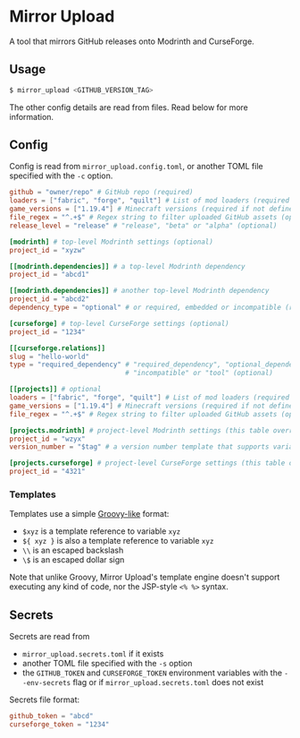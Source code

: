 # Mirror Upload

A tool that mirrors GitHub releases onto Modrinth and CurseForge.

## Usage

```sh
$ mirror_upload <GITHUB_VERSION_TAG>
```

The other config details are read from files. Read below for more information.

## Config

Config is read from `mirror_upload.config.toml`, or another TOML file specified with the `-c` option.

```toml
github = "owner/repo" # GitHub repo (required)
loaders = ["fabric", "forge", "quilt"] # List of mod loaders (required if not defined for individual projects)
game_versions = ["1.19.4"] # Minecraft versions (required if not defined for individual projects)
file_regex = "^.+$" # Regex string to filter uploaded GitHub assets (optional)
release_level = "release" # "release", "beta" or "alpha" (optional)

[modrinth] # top-level Modrinth settings (optional)
project_id = "xyzw"

[[modrinth.dependencies]] # a top-level Modrinth dependency
project_id = "abcd1"

[[modrinth.dependencies]] # another top-level Modrinth dependency
project_id = "abcd2"
dependency_type = "optional" # or required, embedded or incompatible (required is the default)

[curseforge] # top-level CurseForge settings (optional)
project_id = "1234"

[[curseforge.relations]]
slug = "hello-world"
type = "required_dependency" # "required_dependency", "optional_dependency", "embedded_library",
                             # "incompatible" or "tool" (optional)

[[projects]] # optional
loaders = ["fabric", "forge", "quilt"] # List of mod loaders (required if not defined at top level)
game_versions = ["1.19.4"] # Minecraft versions (required if not defined at top level)
file_regex = "^.+$" # Regex string to filter uploaded GitHub assets (optional)

[projects.modrinth] # project-level Modrinth settings (this table overrides the top-level settings if present)
project_id = "wzyx"
version_number = "$tag" # a version number template that supports variable $tag = git version tag (optional)

[projects.curseforge] # project-level CurseForge settings (this table overrides the top-level settings if present)
project_id = "4321"
```

### Templates

Templates use a simple [Groovy-like](http://groovy-lang.org/templating.html) format:
- `$xyz` is a template reference to variable `xyz`
- `${ xyz }` is also a template reference to variable `xyz`
- `\\` is an escaped backslash
- `\$` is an escaped dollar sign

Note that unlike Groovy, Mirror Upload's template engine doesn't support
executing any kind of code, nor the JSP-style `<% %>` syntax.

## Secrets

Secrets are read from
- `mirror_upload.secrets.toml` if it exists
- another TOML file specified with the `-s` option
- the `GITHUB_TOKEN` and `CURSEFORGE_TOKEN` environment variables with the `--env-secrets` flag or
  if `mirror_upload.secrets.toml` does not exist

Secrets file format:
```toml
github_token = "abcd"
curseforge_token = "1234"
```

